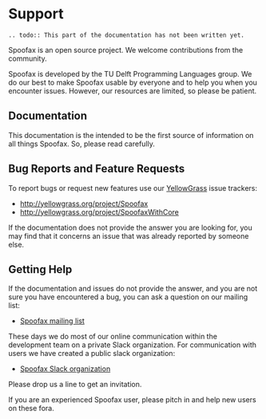 # Support

```eval_rst
.. todo:: This part of the documentation has not been written yet.
```

Spoofax is an open source project. We welcome contributions from the community. 

Spoofax is developed by the TU Delft Programming Languages group. 
We do our best to make Spoofax usable by everyone and to help you when you encounter issues. 
However, our resources are limited, so please be patient.

## Documentation

This documentation is the intended to be the first source of information on all things Spoofax.
So, please read carefully.

## Bug Reports and Feature Requests

To report bugs or request new features use our [YellowGrass](http://yellowgrass.org/) issue trackers:

* http://yellowgrass.org/project/Spoofax
* http://yellowgrass.org/project/SpoofaxWithCore

If the documentation does not provide the answer you are looking for, you may find that it concerns an issue that was already reported by someone else.

## Getting Help

If the documentation and issues do not provide the answer, and you are not sure you have encountered a bug, you can ask a question on our mailing list:

* [Spoofax mailing list](https://groups.google.com/forum/#!forum/spoofax)

These days we do most of our online communication within the development team on a private Slack organization. For communication with users we have created a public slack organization:

* [Spoofax Slack organization](https://spoofax.slack.com/)

Please drop us a line to get an invitation.

If you are an experienced Spoofax user, please pitch in and help new users on these fora.




